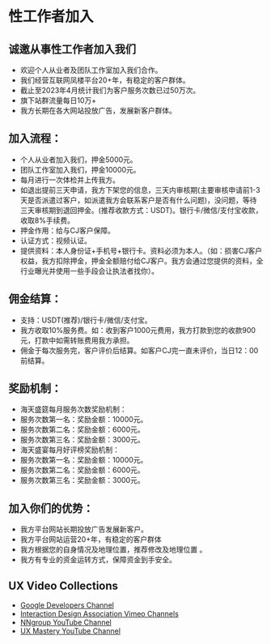 # 性工作者加入

## 诚邀从事性工作者加入我们 
*  欢迎个人从业者及团队工作室加入我们合作。
*  我们经营互联网凤楼平台20+年，有稳定的客户群体。
*  截止至2023年4月统计我们为客户服务次数已过50万次。
*  旗下站群流量每日10万+
*  我方长期在各大网站投放广告，发展新客户群体。

## 加入流程：
*  个人从业者加入我们，押金5000元。
*  团队工作室加入我们，押金10000元。
*  每月进行一次体检并上传我方。
*  如退出提前三天申请，我方下架您的信息，三天内审核期(主要审核申请前1-3天是否派遣过客户，如派遣我方会联系客户是否有什么问题)，没问题，等待三天审核期到退回押金。(推荐收款方式：USDT)。银行卡/微信/支付宝收款，收取8%手续费。
*  押金作用：给与CJ客户保障。
*  认证方式：视频认证。
*  提供资料：本人身份证+手机号+银行卡。资料必须为本人。（如：损害CJ客户权益，我方扣除押金，押金全额赔付给CJ客户。我方会通过您提供的资料，全行业曝光并使用一些手段会让执法者找你）。

## 佣金结算：
*   支持：USDT(推荐)/银行卡/微信/支付宝。
*   我方收取10%服务费。如：收到客户1000元费用，我方打款到您的收款900元，打款中如需转账费用我方承担。
*   佣金于每次服务完，客户评价后结算。如客户CJ完一直未评价，当日12：00前结算。


## 奖励机制：
*   海天盛筵每月服务次数奖励机制：
*   服务次数第一名：奖励金额：10000元。
*   服务次数第二名：奖励金额：6000元。
*   服务次数第三名：奖励金额：3000元。
*   海天盛宴每月好评榜奖励机制：
*   服务次数第一名：奖励金额：10000元。
*   服务次数第二名：奖励金额：6000元。
*   服务次数第三名：奖励金额：3000元。

## 加入你们的优势：
*   我方平台网站长期投放广告发展新客户。
*   我方平台网站运营20+年，有稳定的客户群体
*   我方根据您的自身情况及地理位置，推荐修改及地理位置 。
*   我方有专业的资金运转方式，保障资金到手安全。



## UX Video Collections  
*   [Google Developers Channel](https://www.youtube.com/user/GoogleDevelopers/search?query=user+experience+usability)  
*   [Interaction Design Association Vimeo Channels](http://vimeo.com/ixdaglobal/channels)  
*   [NNgroup YouTube Channel](https://www.youtube.com/user/NNgroup/videos)  
*   [UX Mastery YouTube Channel](https://www.youtube.com/channel/UCXmQyv8sAjmvgCCgvRKi9hw)

